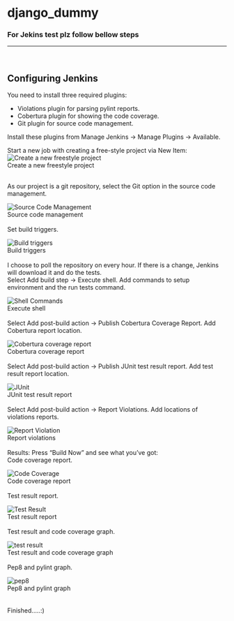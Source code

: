 # django_dummy

### <b>For Jekins test plz follow bellow steps </b>
---
</br>

## Configuring Jenkins
You need to install three required plugins:
- Violations plugin for parsing pylint reports.
- Cobertura plugin for showing the code coverage.
- Git plugin for source code management.

Install these plugins from Manage Jenkins -> Manage Plugins -> Available.

Start a new job with creating a free-style project via New Item:
</br>
![Create a new freestyle project](https://miro.medium.com/max/700/1*Q8lnuQc2k3_47k3OPLRnOg.png)
</br>Create a new freestyle project

</br>
As our project is a git repository, select the Git option in the source code management.
</br>

![Source Code Management](https://miro.medium.com/max/700/1*elxt4-i4qlEATMSd2kZS1g.jpeg)
</br>Source code management
</br>
</br>Set build triggers.
</br>

![Build triggers](https://miro.medium.com/max/700/1*0yQ2LLWUWVP1b1UgMeT7XQ.png)
</br>Build triggers
</br></br>
I choose to poll the repository on every hour. If there is a change, Jenkins will download it and do the tests.
</br>
Select Add build step -> Execute shell. Add commands to setup environment and the run tests command.
</br>

![Shell Commands](https://miro.medium.com/max/700/1*gEG-VN9IAtl46HQSat1IZg.png)
</br>Execute shell
</br></br>
Select Add post-build action -> Publish Cobertura Coverage Report. Add Cobertura report location.
</br>

![Cobertura coverage report](https://miro.medium.com/max/700/1*4Reqaww4AuItc1urQs1otw.png)
</br>Cobertura coverage report
</br></br>
Select Add post-build action -> Publish JUnit test result report. Add test result report location.
</br>

![JUnit](https://miro.medium.com/max/700/1*l_PcvYoMogkRJjwbz1JTEg.png)
</br>JUnit test result report
</br></br>
Select Add post-build action -> Report Violations. Add locations of violations reports.
</br>

![Report Violation](https://miro.medium.com/max/700/1*SFTMfZmhHGV8KsyTNQIFbw.png)
</br>Report violations
</br></br>
Results:
Press “Build Now” and see what you’ve got:
</br>Code coverage report.
</br>

![Code Coverage](https://miro.medium.com/max/700/1*Pwi5M4Jzot8v7mCZi6ArLQ.png)
</br>Code coverage report
</br></br>
Test result report.
</br>

![Test Result](https://miro.medium.com/max/700/1*WMFY3mKmwmtxl79WeHwARQ.png)
</br>Test result report
</br></br>
Test result and code coverage graph.
</br>

![test result](https://miro.medium.com/max/503/1*6gDX38vRQTibL2RRz14_gg.png)
</br>Test result and code coverage graph
</br></br>
Pep8 and pylint graph.
</br>

![pep8](https://miro.medium.com/max/700/1*ms6k5F3GA9L0pPS0IyfelQ.png)
</br>Pep8 and pylint graph
</br></br></br>
Finished…..:)